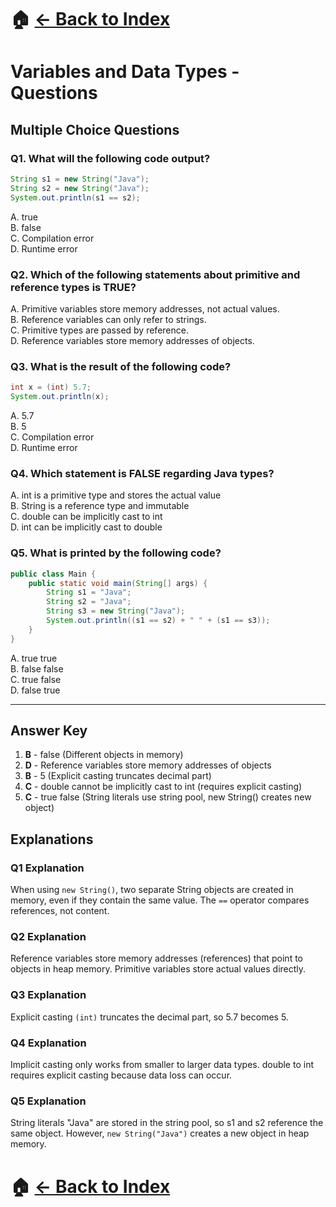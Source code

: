 # 🏠 [← Back to Index](https://aasifali37.github.io)
# Variables and Data Types - Questions

## Multiple Choice Questions

### Q1. What will the following code output?
```java
String s1 = new String("Java");
String s2 = new String("Java");
System.out.println(s1 == s2);
```
A. true  
B. false  
C. Compilation error  
D. Runtime error

### Q2. Which of the following statements about primitive and reference types is TRUE?
A. Primitive variables store memory addresses, not actual values.  
B. Reference variables can only refer to strings.  
C. Primitive types are passed by reference.  
D. Reference variables store memory addresses of objects.

### Q3. What is the result of the following code?
```java
int x = (int) 5.7;
System.out.println(x);
```
A. 5.7  
B. 5  
C. Compilation error  
D. Runtime error

### Q4. Which statement is FALSE regarding Java types?
A. int is a primitive type and stores the actual value  
B. String is a reference type and immutable  
C. double can be implicitly cast to int  
D. int can be implicitly cast to double

### Q5. What is printed by the following code?
```java
public class Main {
    public static void main(String[] args) {
        String s1 = "Java";
        String s2 = "Java";
        String s3 = new String("Java");
        System.out.println((s1 == s2) + " " + (s1 == s3));
    }
}
```
A. true true  
B. false false  
C. true false  
D. false true

---

## Answer Key
1. **B** - false (Different objects in memory)
2. **D** - Reference variables store memory addresses of objects
3. **B** - 5 (Explicit casting truncates decimal part)
4. **C** - double cannot be implicitly cast to int (requires explicit casting)
5. **C** - true false (String literals use string pool, new String() creates new object)

## Explanations

### Q1 Explanation
When using `new String()`, two separate String objects are created in memory, even if they contain the same value. The `==` operator compares references, not content.

### Q2 Explanation
Reference variables store memory addresses (references) that point to objects in heap memory. Primitive variables store actual values directly.

### Q3 Explanation
Explicit casting `(int)` truncates the decimal part, so 5.7 becomes 5.

### Q4 Explanation
Implicit casting only works from smaller to larger data types. double to int requires explicit casting because data loss can occur.

### Q5 Explanation
String literals "Java" are stored in the string pool, so s1 and s2 reference the same object. However, `new String("Java")` creates a new object in heap memory.

# 🏠 [← Back to Index](https://aasifali37.github.io)
